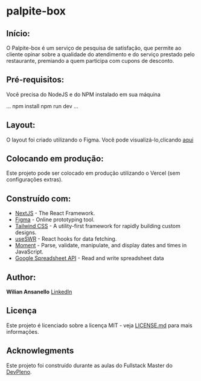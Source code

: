 # palpite-box


## Início:

O Palpite-box é um serviço de pesquisa de satisfação, que permite ao cliente opinar sobre a qualidade do atendimento e do serviço prestado pelo restaurante, premiando a quem participa com cupons de desconto.

## Pré-requisitos:

Você precisa do NodeJS e do NPM instalado em sua máquina

...
npm install
npm run dev
...

## Layout:

O layout foi criado utilizando o Figma. Você pode visualizá-lo,clicando [aqui](https://www.figma.com/file/GSLVzvsJKl4QXZ8cC2iGuO/palpite-box?node-id=0%3A1)


## Colocando em produção:

Este projeto pode ser colocado em produção utilizando o Vercel (sem configurações extras).


## Construído com:

* [NextJS](https://nextjs.org) - The React Framework.
* [Figma](https://www.figma.com) - Online prototyping tool.
* [Tailwind CSS](https://tailwindcss.com) - A utility-first framework for rapidly building custom designs.
* [useSWR](https://swr.vercel.app) - React hooks for data fetching.
* [Moment](https://momentjs.com/) - Parse, validate, manipulate, and display dates and times in JavaScript.
* [Google Spreadsheet API](https://developers.google.com/sheets/api) - Read and write spreadsheet data


## Author:

**Wilian Ansanello** [LinkedIn](https://linkedin.com/in/wiliansanello/)


## Licença

Este projeto é licenciado sobre a licença MIT - veja [LICENSE.md](LICENSE.md) para mais informações.


## Acknowlegments

Este projeto foi construído durante as aulas do Fullstack Master do [DevPleno](https://devpleno.com).

